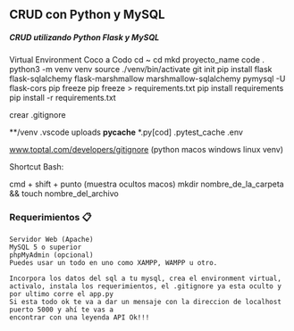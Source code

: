 ## CRUD con Python y MySQL

##### CRUD utilizando Python Flask y MySQL

Virtual Environment Coco a Codo
cd ~
cd mkd proyecto_name
code .
python3 -m venv venv
source ./venv/bin/activate
git init
pip install flask flask-sqlalchemy flask-marshmallow marshmallow-sqlalchemy pymysql -U flask-cors 
pip freeze
pip freeze > requirements.txt
pip install requirements
pip install -r requirements.txt

crear .gitignore

**/venv
.vscode
uploads
__pycache__
*.py[cod]
.pytest_cache
.env

www.toptal.com/developers/gitignore
(python macos windows linux venv)


Shortcut Bash:

cmd + shift + punto (muestra ocultos macos)
mkdir nombre_de_la_carpeta && touch nombre_del_archivo

### Requerimientos 📋

    Servidor Web (Apache)
    MySQL 5 o superior
    phpMyAdmin (opcional)
    Puedes usar un todo en uno como XAMPP, WAMPP u otro.

    Incorpora los datos del sql a tu mysql, crea el environment virtual,
    activalo, instala los requerimientos, el .gitignore ya esta oculto y por ultimo corre el app.py
    Si esta todo ok te va a dar un mensaje con la direccion de localhost puerto 5000 y ahí te vas a
    encontrar con una leyenda API Ok!!! 



